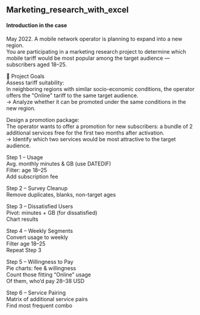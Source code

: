 ## Marketing_research_with_excel  

#### Introduction in the case  
May 2022. A mobile network operator is planning to expand into a new region.  
You are participating in a marketing research project to determine which mobile tariff would be most popular among the target audience — subscribers aged 18–25.

🎯 Project Goals  
Assess tariff suitability:  
In neighboring regions with similar socio-economic conditions, the operator offers the "Online" tariff to the same target audience.  
→ Analyze whether it can be promoted under the same conditions in the new region.

Design a promotion package:  
The operator wants to offer a promotion for new subscribers: a bundle of 2 additional services free for the first two months after activation.  
→ Identify which two services would be most attractive to the target audience.  

Step 1 – Usage  
Avg. monthly minutes & GB (use DATEDIF)  
Filter: age 18–25  
Add subscription fee  

Step 2 – Survey Cleanup  
Remove duplicates, blanks, non-target ages  

Step 3 – Dissatisfied Users  
Pivot: minutes + GB (for dissatisfied)  
Chart results  

Step 4 – Weekly Segments  
Convert usage to weekly  
Filter age 18–25  
Repeat Step 3  

Step 5 – Willingness to Pay  
Pie charts: fee & willingness  
Count those fitting “Online” usage  
Of them, who’d pay 28–38 USD  

Step 6 – Service Pairing  
Matrix of additional service pairs  
Find most frequent combo  
